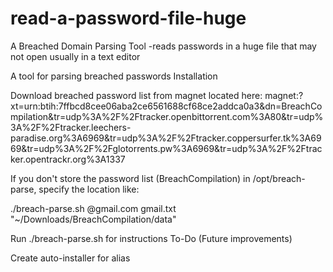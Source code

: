 # read-a-password-file-huge
A Breached Domain Parsing Tool -reads passwords in a huge file that may not open usually in a text editor


A tool for parsing breached passwords
Installation

Download breached password list from magnet located here: magnet:?xt=urn:btih:7ffbcd8cee06aba2ce6561688cf68ce2addca0a3&dn=BreachCompilation&tr=udp%3A%2F%2Ftracker.openbittorrent.com%3A80&tr=udp%3A%2F%2Ftracker.leechers-paradise.org%3A6969&tr=udp%3A%2F%2Ftracker.coppersurfer.tk%3A6969&tr=udp%3A%2F%2Fglotorrents.pw%3A6969&tr=udp%3A%2F%2Ftracker.opentrackr.org%3A1337

If you don't store the password list (BreachCompilation) in /opt/breach-parse, specify the location like:

./breach-parse.sh @gmail.com gmail.txt "~/Downloads/BreachCompilation/data"

Run ./breach-parse.sh for instructions
To-Do (Future improvements)

Create auto-installer for alias
